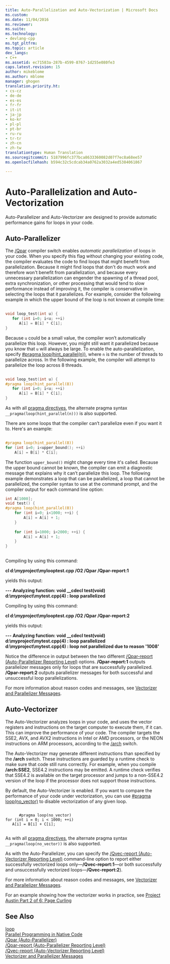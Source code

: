 ```yaml
---
title: Auto-Parallelization and Auto-Vectorization | Microsoft Docs
ms.custom: 
ms.date: 11/04/2016
ms.reviewer: 
ms.suite: 
ms.technology:
- devlang-cpp
ms.tgt_pltfrm: 
ms.topic: article
dev_langs:
- C++
ms.assetid: ec71583a-287b-4599-8767-1d255e080fe3
caps.latest.revision: 15
author: mikeblome
ms.author: mblome
manager: ghogen
translation.priority.ht:
- cs-cz
- de-de
- es-es
- fr-fr
- it-it
- ja-jp
- ko-kr
- pl-pl
- pt-br
- ru-ru
- tr-tr
- zh-cn
- zh-tw
translationtype: Human Translation
ms.sourcegitcommit: 5187996fc377bca8633360082d07f7ec8a68ee57
ms.openlocfilehash: b594c32c5cdcab34a0762a3032a4ed5384061867

---
```

# Auto-Parallelization and Auto-Vectorization
Auto-Parallelizer and Auto-Vectorizer are designed to provide automatic performance gains for loops in your code.  
  
## Auto-Parallelizer  
 The [/Qpar](../build/reference/qpar-auto-parallelizer.md) compiler switch enables *automatic parallelization* of loops in your code. When you specify this flag without changing your existing code, the compiler evaluates the code to find loops that might benefit from parallelization. Because it might find loops that don't do much work and therefore won't benefit from parallelization, and because every unnecessary parallelization can engender the spawning of a thread pool, extra synchronization, or other processing that would tend to slow performance instead of improving it, the compiler is conservative in selecting the loops that it parallelizes. For example, consider the following example in which the upper bound of the loop is not known at compile time:  
  
```cpp  
  
void loop_test(int u) {  
   for (int i=0; i<u; ++i)  
      A[i] = B[i] * C[i];  
}  
```  
  
 Because `u` could be a small value, the compiler won’t automatically parallelize this loop. However, you might still want it parallelized because you know that `u` will always be large. To enable the auto-parallelization, specify [#pragma loop(hint_parallel(n))](../preprocessor/loop.md), where `n` is the number of threads to parallelize across. In the following example, the compiler will attempt to parallelize the loop across 8 threads.  
  
```cpp  
  
void loop_test(int u) {  
#pragma loop(hint_parallel(8))  
   for (int i=0; i<u; ++i)  
      A[i] = B[i] * C[i];  
}  
```  
  
 As with all [pragma directives](../preprocessor/pragma-directives-and-the-pragma-keyword.md), the alternate pragma syntax `__pragma(loop(hint_parallel(n)))` is also supported.  
  
 There are some loops that the compiler can’t parallelize even if you want it to. Here's an example:  
  
```cpp  
  
#pragma loop(hint_parallel(8))  
for (int i=0; i<upper_bound(); ++i)  
    A[i] = B[i] * C[i];  
```  
  
 The function `upper_bound()` might change every time it's called. Because the upper bound cannot be known, the compiler can emit a diagnostic message that explains why it can’t parallelize this loop. The following example demonstrates a loop that can be parallelized, a loop that cannot be parallelized, the compiler syntax to use at the command prompt, and the compiler output for each command line option:  
  
```cpp  
int A[1000];  
void test() {  
#pragma loop(hint_parallel(0))  
    for (int i=0; i<1000; ++i) {  
        A[i] = A[i] + 1;  
    }  
  
    for (int i=1000; i<2000; ++i) {  
        A[i] = A[i] + 1;  
    }  
}  
  
```  
  
 Compiling by using this command:  
  
 **cl d:\myproject\mylooptest.cpp /O2 /Qpar /Qpar-report:1**  
  
 yields this output:  
  
 **--- Analyzing function: void __cdecl test(void)**   
 **d:\myproject\mytest.cpp(4) : loop parallelized**  
  
 Compiling by using this command:  
  
 **cl d:\myproject\mylooptest.cpp /O2 /Qpar /Qpar-report:2**  
  
 yields this output:  
  
 **--- Analyzing function: void __cdecl test(void)**   
 **d:\myproject\mytest.cpp(4) : loop parallelized**   
 **d:\myproject\mytest.cpp(4) : loop not parallelized due to reason '1008'**  
  
 Notice the difference in output between the two different [/Qpar-report (Auto-Parallelizer Reporting Level)](../build/reference/qpar-report-auto-parallelizer-reporting-level.md) options. **/Qpar-report:1** outputs parallelizer messages only for loops that are successfully parallelized. **/Qpar-report:2** outputs parallelizer messages for both successful and unsuccessful loop parallelizations.  
  
 For more information about reason codes and messages, see [Vectorizer and Parallelizer Messages](../error-messages/tool-errors/vectorizer-and-parallelizer-messages.md).  
  
## Auto-Vectorizer  
 The Auto-Vectorizer analyzes loops in your code, and uses the vector registers and instructions on the target computer to execute them, if it can. This can improve the performance of your code. The compiler targets the SSE2, AVX, and AVX2 instructions in Intel or AMD processors, or the NEON instructions on ARM processors, according to the [/arch](../build/reference/arch-minimum-cpu-architecture.md) switch.  
  
 The Auto-Vectorizer may generate different instructions than specified by the **/arch** switch. These instructions are guarded by a runtime check to make sure that code still runs correctly. For example, when you compile **/arch:SSE2**, SSE4.2 instructions may be emitted. A runtime check verifies that SSE4.2 is available on the target processor and jumps to a non-SSE4.2 version of the loop if the processor does not support those instructions.  
  
 By default, the Auto-Vectorizer is enabled. If you want to compare the performance of your code under vectorization, you can use [#pragma loop(no_vector)](../preprocessor/loop.md) to disable vectorization of any given loop.  
  
```  
  
      #pragma loop(no_vector)  
for (int i = 0; i < 1000; ++i)  
   A[i] = B[i] + C[i];  
  
```  
  
 As with all [pragma directives](../preprocessor/pragma-directives-and-the-pragma-keyword.md), the alternate pragma syntax `__pragma(loop(no_vector))` is also supported.  
  
 As with the Auto-Parallelizer, you can specify the [/Qvec-report (Auto-Vectorizer Reporting Level)](../build/reference/qvec-report-auto-vectorizer-reporting-level.md) command-line option to report either successfully vectorized loops only—**/Qvec-report:1**—or both successfully and unsuccessfully vectorized loops—**/Qvec-report:2**).  
  
 For more information about reason codes and messages, see [Vectorizer and Parallelizer Messages](../error-messages/tool-errors/vectorizer-and-parallelizer-messages.md).  
  
 For an example showing how the vectorizer works in practice, see [Project Austin Part 2 of 6: Page Curling](http://blogs.msdn.com/b/vcblog/archive/2012/09/27/10348494.aspx)  
  
## See Also  
 [loop](../preprocessor/loop.md)   
 [Parallel Programming in Native Code](http://go.microsoft.com/fwlink/?linkid=263662)   
 [/Qpar (Auto-Parallelizer)](../build/reference/qpar-auto-parallelizer.md)   
 [/Qpar-report (Auto-Parallelizer Reporting Level)](../build/reference/qpar-report-auto-parallelizer-reporting-level.md)   
 [/Qvec-report (Auto-Vectorizer Reporting Level)](../build/reference/qvec-report-auto-vectorizer-reporting-level.md)   
 [Vectorizer and Parallelizer Messages](../error-messages/tool-errors/vectorizer-and-parallelizer-messages.md)


<!--HONumber=Jan17_HO1-->


